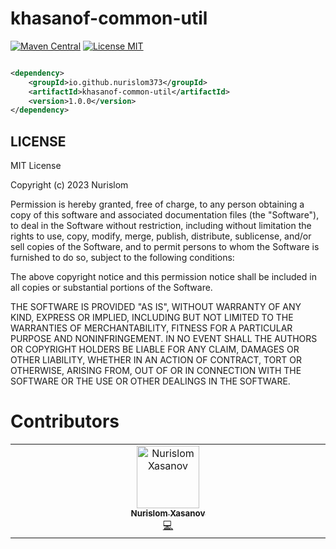 # khasanof-common-util

[![Maven Central](https://maven-badges.herokuapp.com/maven-central/io.github.nurislom373/khasanof-common-util/badge.svg)](https://maven-badges.herokuapp.com/maven-central/io.github.nurislom373/khasanof-common-util)
[![License MIT](https://img.shields.io/badge/license-MIT-blue.svg)](https://github.com/Nurislom373/khasanof-common-util/blob/main/LICENSE)

```xml

<dependency>
    <groupId>io.github.nurislom373</groupId>
    <artifactId>khasanof-common-util</artifactId>
    <version>1.0.0</version>
</dependency>
```

## LICENSE

MIT License

Copyright (c) 2023 Nurislom

Permission is hereby granted, free of charge, to any person obtaining a copy
of this software and associated documentation files (the "Software"), to deal
in the Software without restriction, including without limitation the rights
to use, copy, modify, merge, publish, distribute, sublicense, and/or sell
copies of the Software, and to permit persons to whom the Software is
furnished to do so, subject to the following conditions:

The above copyright notice and this permission notice shall be included in all
copies or substantial portions of the Software.

THE SOFTWARE IS PROVIDED "AS IS", WITHOUT WARRANTY OF ANY KIND, EXPRESS OR
IMPLIED, INCLUDING BUT NOT LIMITED TO THE WARRANTIES OF MERCHANTABILITY,
FITNESS FOR A PARTICULAR PURPOSE AND NONINFRINGEMENT. IN NO EVENT SHALL THE
AUTHORS OR COPYRIGHT HOLDERS BE LIABLE FOR ANY CLAIM, DAMAGES OR OTHER
LIABILITY, WHETHER IN AN ACTION OF CONTRACT, TORT OR OTHERWISE, ARISING FROM,
OUT OF OR IN CONNECTION WITH THE SOFTWARE OR THE USE OR OTHER DEALINGS IN THE
SOFTWARE.

# Contributors

<table>
    <tbody>
        <tr>
            <td align="center" valign="top" width="14.28%"><a href="https://github.com/Nurislom373"><img src="https://github.com/Nurislom373/khasanof-common-util/etc/images/khasanof.png" width="100px;" alt="Nurislom Xasanov"/><br /><sub><b>Nurislom Xasanov</b></sub></a><br /><a href="#" title="Code">💻</a></td>
        </tr>
    </tbody>
</table>
